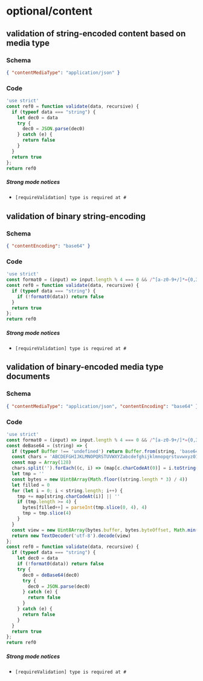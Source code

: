 # optional/content

## validation of string-encoded content based on media type

### Schema

```json
{ "contentMediaType": "application/json" }
```

### Code

```js
'use strict'
const ref0 = function validate(data, recursive) {
  if (typeof data === "string") {
    let dec0 = data
    try {
      dec0 = JSON.parse(dec0)
    } catch (e) {
      return false
    }
  }
  return true
};
return ref0
```

##### Strong mode notices

 * `[requireValidation] type is required at #`


## validation of binary string-encoding

### Schema

```json
{ "contentEncoding": "base64" }
```

### Code

```js
'use strict'
const format0 = (input) => input.length % 4 === 0 && /^[a-z0-9+/]*={0,3}$/i.test(input);
const ref0 = function validate(data, recursive) {
  if (typeof data === "string") {
    if (!format0(data)) return false
  }
  return true
};
return ref0
```

##### Strong mode notices

 * `[requireValidation] type is required at #`


## validation of binary-encoded media type documents

### Schema

```json
{ "contentMediaType": "application/json", "contentEncoding": "base64" }
```

### Code

```js
'use strict'
const format0 = (input) => input.length % 4 === 0 && /^[a-z0-9+/]*={0,3}$/i.test(input);
const deBase64 = (string) => {
  if (typeof Buffer !== 'undefined') return Buffer.from(string, 'base64').toString('utf-8')
  const chars = 'ABCDEFGHIJKLMNOPQRSTUVWXYZabcdefghijklmnopqrstuvwxyz0123456789+/'
  const map = Array(128)
  chars.split('').forEach((c, i) => (map[c.charCodeAt(0)] = i.toString(4).padStart(3, 0)))
  let tmp = ''
  const bytes = new Uint8Array(Math.floor((string.length * 3) / 4))
  let filled = 0
  for (let i = 0; i < string.length; i++) {
    tmp += map[string.charCodeAt(i)] || ''
    if (tmp.length >= 4) {
      bytes[filled++] = parseInt(tmp.slice(0, 4), 4)
      tmp = tmp.slice(4)
    }
  }
  const view = new Uint8Array(bytes.buffer, bytes.byteOffset, Math.min(filled, bytes.length))
  return new TextDecoder('utf-8').decode(view)
};
const ref0 = function validate(data, recursive) {
  if (typeof data === "string") {
    let dec0 = data
    if (!format0(data)) return false
    try {
      dec0 = deBase64(dec0)
      try {
        dec0 = JSON.parse(dec0)
      } catch (e) {
        return false
      }
    } catch (e) {
      return false
    }
  }
  return true
};
return ref0
```

##### Strong mode notices

 * `[requireValidation] type is required at #`

